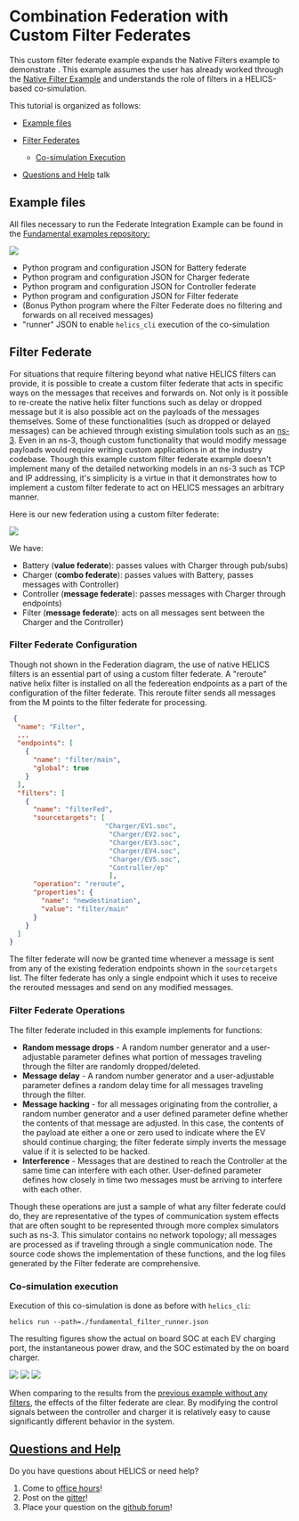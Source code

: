 # Combination Federation with Custom Filter Federates

This custom filter federate example expands the Native Filters example to demonstrate . This example assumes the user has already worked through the [Native Filter Example](./fundamental_native_filter.md) and understands the role of filters in a HELICS-based co-simulation.

This tutorial is organized as follows:

- [Example files](#example-files)
- [Filter Federates](#filter-federates)

  - [Co-simulation Execution](co-simulation-execution)

- [Questions and Help](#questions-and-help) talk

## Example files

All files necessary to run the Federate Integration Example can be found in the [Fundamental examples repository:](https://github.com/GMLC-TDC/HELICS-Examples/tree/master/user_guide_examples/fundamental/fundamental_message_comm/filter_federate)

[![](../../../img/fundamental_combo_github.png)](https://github.com/GMLC-TDC/HELICS-Examples/tree/master/user_guide_examples/fundamental/fundamental_message_comm/combo)

- Python program and configuration JSON for Battery federate
- Python program and configuration JSON for Charger federate
- Python program and configuration JSON for Controller federate
- Python program and configuration JSON for Filter federate
- (Bonus Python program where the Filter Federate does no filtering and forwards on all received messages)
- "runner" JSON to enable `helics_cli` execution of the co-simulation

## Filter Federate

For situations that require filtering beyond what native HELICS filters can provide, it is possible to create a custom filter federate that acts in specific ways on the messages that receives and forwards on. Not only is it possible to re-create the native helix filter functions such as delay or dropped message but it is also possible act on the payloads of the messages themselves. Some of these functionalities (such as dropped or delayed messages) can be achieved through existing simulation tools such as an [ns-3](https://www.nsnam.org). Even in an ns-3, though custom functionality that would modify message payloads would require writing custom applications in at the industry codebase. Though this example custom filter federate example doesn't implement many of the detailed networking models in an ns-3 such as TCP and IP addressing, it's simplicity is a virtue in that it demonstrates how to implement a custom filter federate to act on HELICS messages an arbitrary manner.

Here is our new federation using a custom filter federate:

![](../../../img/fundamental_filter_federate_federation.png)

We have:

- Battery (**value federate**): passes values with Charger through pub/subs)
- Charger (**combo federate**): passes values with Battery, passes messages with Controller)
- Controller (**message federate**): passes messages with Charger through endpoints)
- Filter (**message federate**): acts on all messages sent between the Charger and the Controller)

### Filter Federate Configuration

Though not shown in the Federation diagram, the use of native HELICS filters is an essential part of using a custom filter federate. A "reroute" native helix filter is installed on all the federeation endpoints as a part of the configuration of the filter federate. This reroute filter sends all messages from the M points to the filter federate for processing.

```json
 {
  "name": "Filter",
  ...
  "endpoints": [
    {
      "name": "filter/main",
      "global": true
    }
  ],
  "filters": [
    {
      "name": "filterFed",
      "sourcetargets": [
                        "Charger/EV1.soc",
                         "Charger/EV2.soc",
                         "Charger/EV3.soc",
                         "Charger/EV4.soc",
                         "Charger/EV5.soc",
                         "Controller/ep"
                         ],
      "operation": "reroute",
      "properties": {
        "name": "newdestination",
        "value": "filter/main"
      }
    }
  ]
}
```

The filter federate will now be granted time whenever a message is sent from any of the existing federation endpoints shown in the `sourcetargets` list. The filter federate has only a single endpoint which it uses to receive the rerouted messages and send on any modified messages.

### Filter Federate Operations

The filter federate included in this example implements for functions:

- **Random message drops** - A random number generator and a user-adjustable parameter defines what portion of messages traveling through the filter are randomly dropped/deleted.
- **Message delay** - A random number generator and a user-adjustable parameter defines a random delay time for all messages traveling through the filter.
- **Message hacking** - for all messages originating from the controller, a random number generator and a user defined parameter define whether the contents of that message are adjusted. In this case, the contents of the payload ate either a one or zero used to indicate where the EV should continue charging; the filter federate simply inverts the message value if it is selected to be hacked.
- **Interference** - Messages that are destined to reach the Controller at the same time can interfere with each other. User-defined parameter defines how closely in time two messages must be arriving to interfere with each other.

Though these operations are just a sample of what any filter federate could do, they are representative of the types of communication system effects that are often sought to be represented through more complex simulators such as ns-3. This simulator contains no network topology; all messages are processed as if traveling through a single communication node. The source code shows the implementation of these functions, and the log files generated by the Filter federate are comprehensive.

### Co-simulation execution

Execution of this co-simulation is done as before with `helics_cli`:

```shell
helics run --path=./fundamental_filter_runner.json
```

The resulting figures show the actual on board SOC at each EV charging port, the instantaneous power draw, and the SOC estimated by the on board charger.

![](../../../img/fundamental_filter_federate_battery_SOCs.png)
![](../../../img/fundamental_filter_federate_charging_power.png)
![](../../../img/fundamental_filter_federate_estimated_SOCs.png)

When comparing to the results from the [previous example without any filters](./fundamental_combo.md), the effects of the filter federate are clear. By modifying the control signals between the controller and charger it is relatively easy to cause significantly different behavior in the system.

## [Questions and Help](../support.md)

Do you have questions about HELICS or need help?

1. Come to [office hours](mailto:helicsteam@helics.org)!
2. Post on the [gitter](https://gitter.im/GMLC-TDC/HELICS)!
3. Place your question on the [github forum](https://github.com/GMLC-TDC/HELICS/discussions)!
